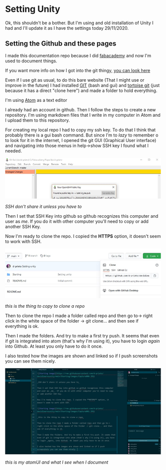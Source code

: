 # Setting Unity

Ok, this shouldn't be a bother. But I'm using and old installation of Unity I had and I'll update it as I have the settings today 29/11/2020.


## Setting the Github and these pages

I made this documentation repo because I did [fabacademy](http://fabacademy.org/2020/labs/barcelona/students/david-prieto/) and now I'm used to document things.

If you want more info on how I got into the git thingy, [you can look here](http://fabacademy.org/2020/labs/barcelona/students/david-prieto/assignments/week02/#2-project-management)

Even if I use git as usual, to do this bare website (That I might use or improve in the future) I had installed [GIT](https://git-scm.com/book/en/v2/Getting-Started-Installing-Git) (bash and gui) and [tortoise git](https://tortoisegit.org/) (just because it has a direct "clone here") and made a folder to hold everything.

I'm using [Atom](https://atom.io/) as a text editor

I already had an account in github. Then I follow the steps to create a new repository. I'm using markdown files that I write in my computer in Atom and I upload them to this repository.

For creating my local repo I had to copy my ssh key. To do that I think that probably there is a gui bash command. But since I'm to _lazy_ to remember o to look for it in the internet, I opened the git GUI (Graphical User interface) and navigating into those menus in help->show SSH key I found what I needed.

![Starting image](https://raw.githubusercontent.com/d-prieto/davidlearnsunity/main/Starting/images/Captura000.JPG)

_SSH don't share it unless you have to_

Then I set that SSH Key into github so github recognizes this computer and user as _me_. If you do it with other computer you'll need to copy or add another SSH Key.

Now I'm ready to clone the repo. I copied the **HTTPS** option, it doesn't seem to work with SSH.

![Starting image](https://raw.githubusercontent.com/d-prieto/davidlearnsunity/main/Starting/images/Captura001.JPG)

_this is the thing to copy to clone a repo_

Then to clone the repo I made a folder called repo and then go to-> right click in the white space of the folder -> git clone... and then see if everything is ok.

Then I made the folders. And try to make a first try push. It seems that even if git is integrated into atom (that's why I'm using it), you have to login _again_ into Github. At least you only have to do it once.

I also tested how the images are shown and linked so if I push screenshots you can see them nicely.

![Starting image](https://raw.githubusercontent.com/d-prieto/davidlearnsunity/main/Starting/images/Captura002.JPG)

_this is my atomUI and what I see when I document_

